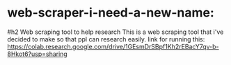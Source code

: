 # web-scraper-i-need-a-new-name:
#h2 Web scraping tool to help research
This is a web scraping tool that i've decided to make so that ppl can research easily. 
link for running this: https://colab.research.google.com/drive/1GEsmDrSBpf1Kh2rEBacY7qv-b-8Hkot6?usp=sharing
